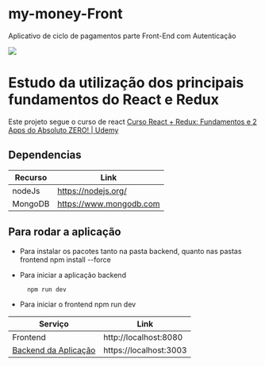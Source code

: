 # my-money-Front

Aplicativo de ciclo de pagamentos parte Front-End com Autenticação

<img src="https://i.imgur.com/UsaCijp.png">

<br>

# Estudo da utilização dos principais fundamentos do React e Redux

Este projeto segue o curso de react <a href="https://www.udemy.com/course/react-redux-pt/">Curso React + Redux: Fundamentos e 2 Apps do Absoluto ZERO! | Udemy</a>

## Dependencias

| Recurso | Link                    |
| ------- | ----------------------- |
| nodeJs  | https://nodejs.org/     |
| MongoDB | https://www.mongodb.com |

## Para rodar a aplicação

- Para instalar os pacotes tanto na pasta backend, quanto nas pastas frontend
  npm install --force
- Para iniciar a aplicação backend

        npm run dev

- Para iniciar o frontend
  npm run dev

| Serviço                                                                                      | Link                   |
| -------------------------------------------------------------------------------------------- | ---------------------- |
| Frontend                                                                                     | http://localhost:8080  |
| <a href="https://github.com/Smooke09/my-money-API" target="_blank">Backend da Aplicação </a> | https://localhost:3003 |
